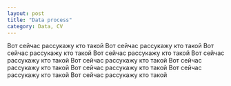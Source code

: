 ```yaml
---
layout: post
title: "Data process"
category: Data, CV
---
```


Вот сейчас рассукажу кто такой 
Вот сейчас рассукажу кто такой 
Вот сейчас рассукажу кто такой 
Вот сейчас рассукажу кто такой 
Вот сейчас рассукажу кто такой 
Вот сейчас рассукажу кто такой 
Вот сейчас рассукажу кто такой 
Вот сейчас рассукажу кто такой 
Вот сейчас рассукажу кто такой 
Вот сейчас рассукажу кто такой 